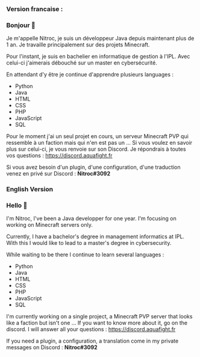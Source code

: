 ### Version francaise :

### Bonjour 👋

Je m'appelle Nitroc, je suis un développeur Java depuis maintenant plus de 1 an. Je travaille principalement sur des projets Minecraft.

Pour l'instant, je suis en bachelier en informatique de gestion à l'IPL. Avec celui-ci j'aimerais débouché sur un master en cybersécurité.

En attendant d'y être je continue d'apprendre plusieurs languages :
  - Python
  - Java 
  - HTML
  - CSS
  - PHP
  - JavaScript
  - SQL

Pour le moment j'ai un seul projet en cours, un serveur Minecraft PVP qui ressemble à un faction mais qui n'en est pas un ...
Si vous voulez en savoir plus sur celui-ci, je vous renvoie sur son Discord. Je répondrais à toutes vos questions : https://discord.aquafight.fr

Si vous avez besoin d'un plugin, d'une configuration, d'une traduction venez en privé sur Discord : **Nitroc#3092**

### English Version

### Hello 👋

I'm Nitroc, I've been a Java developper for one year. I'm focusing on working on Minecraft servers only.

Currently, I have a bachelor's degree in management informatics at IPL. With this I would like to lead to a master's degree in cybersecurity.

While waiting to be there I continue to learn several languages :
  - Python
  - Java 
  - HTML
  - CSS
  - PHP
  - JavaScript
  - SQL

I'm currently working on a single project, a Minecraft PVP server that looks like a faction but isn't one ...
If you want to know more about it, go on the discord. I will answer all your questions : https://discord.aquafight.fr

If you need a plugin, a configuration, a translation come in my private messages on Discord : **Nitroc#3092**
